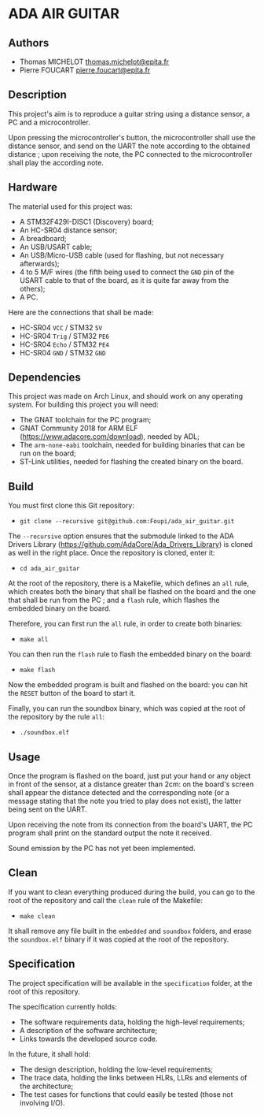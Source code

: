 ADA AIR GUITAR
==============

Authors
-------

-   Thomas MICHELOT <thomas.michelot@epita.fr>
-   Pierre FOUCART  <pierre.foucart@epita.fr>

Description
-----------

This project's aim is to reproduce a guitar string using a distance sensor, a
PC and a microcontroller.

Upon pressing the microcontroller's button, the microcontroller shall use the
distance sensor, and send on the UART the note according to the obtained
distance ; upon receiving the note, the PC connected to the microcontroller
shall play the according note.

Hardware
--------

The material used for this project was:

-   A STM32F429I-DISC1 (Discovery) board;
-   An HC-SR04 distance sensor;
-   A breadboard;
-   An USB/USART cable;
-   An USB/Micro-USB cable (used for flashing, but not necessary afterwards);
-   4 to 5 M/F wires (the fifth being used to connect the `GND` pin of the
    USART cable to that of the board, as it is quite far away from the others);
-   A PC.

Here are the connections that shall be made:

-   HC-SR04 `VCC`   /   STM32 `5V`
-   HC-SR04 `Trig`  /   STM32 `PE6`
-   HC-SR04 `Echo`  /   STM32 `PE4`
-   HC-SR04 `GND`   /   STM32 `GND`

Dependencies
------------

This project was made on Arch Linux, and should work on any operating system.
For building this project you will need:

-   The GNAT toolchain for the PC program;
-   GNAT Community 2018 for ARM ELF (<https://www.adacore.com/download>),
    needed by ADL;
-   The `arm-none-eabi` toolchain, needed for building binaries that can be run
    on the board;
-   ST-Link utilities, needed for flashing the created binary on the board.

Build
-----

You must first clone this Git repository:

-   `git clone --recursive git@github.com:Foupi/ada_air_guitar.git`

The `--recursive` option ensures that the submodule linked to the ADA Drivers
Library (<https://github.com/AdaCore/Ada_Drivers_Library>) is cloned as well in
the right place.
Once the repository is cloned, enter it:

-   `cd ada_air_guitar`

At the root of the repository, there is a Makefile, which defines an `all`
rule, which creates both the binary that shall be flashed on the board and the
one that shall be run from the PC ; and a `flash` rule, which flashes the
embedded binary on the board.

Therefore, you can first run the `all` rule, in order to create both binaries:

-   `make all`

You can then run the `flash` rule to flash the embedded binary on the board:

-   `make flash`

Now the embedded program is built and flashed on the board: you can hit the
`RESET` button of the board to start it.

Finally, you can run the soundbox binary, which was copied at the root of the
repository by the rule `all`:

-   `./soundbox.elf`

Usage
-----

Once the program is flashed on the board, just put your hand or any object
in front of the sensor, at a distance greater than 2cm: on the board's screen
shall appear the distance detected and the corresponding note (or a message
stating that the note you tried to play does not exist), the latter being sent
on the UART.

Upon receiving the note from its connection from the board's UART, the PC
program shall print on the standard output the note it received.

Sound emission by the PC has not yet been implemented.

Clean
-----

If you want to clean everything produced during the build, you can go to the
root of the repository and call the `clean` rule of the Makefile:

-   `make clean`

It shall remove any file built in the `embedded` and `soundbox` folders, and
erase the `soundbox.elf` binary if it was copied at the root of the repository.

Specification
-------------

The project specification will be available in the `specification` folder, at
the root of this repository.

The specification currently holds:

-   The software requirements data, holding the high-level requirements;
-   A description of the software architecture;
-   Links towards the developed source code.

In the future, it shall hold:

-   The design description, holding the low-level requirements;
-   The trace data, holding the links between HLRs, LLRs and elements of the
    architecture;
-   The test cases for functions that could easily be tested (those not
    involving I/O).
